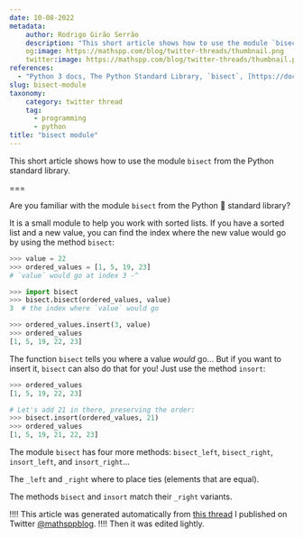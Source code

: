 ```yaml
---
date: 10-08-2022
metadata:
    author: Rodrigo Girão Serrão
    description: "This short article shows how to use the module `bisect` from the Python standard library."
    og:image: https://mathspp.com/blog/twitter-threads/thumbnail.png
    twitter:image: https://mathspp.com/blog/twitter-threads/thumbnail.png
references:
  - "Python 3 docs, The Python Standard Library, `bisect`, [https://docs.python.org/3/library/bisect.html](https://docs.python.org/3/library/bisect.html) [last accessed 10-08-2022];"
slug: bisect-module
taxonomy:
    category: twitter thread
    tag:
      - programming
      - python
title: "bisect module"
---
```


This short article shows how to use the module `bisect` from the Python standard library.

===

<script async src="https://platform.twitter.com/widgets.js" charset="utf-8"></script>


Are you familiar with the module `bisect` from the Python 🐍 standard library?

It is a small module to help you work with sorted lists.
If you have a sorted list and a new value, you can find the index where the new value would go by using the method `bisect`:

```py
>>> value = 22
>>> ordered_values = [1, 5, 19, 23]
# `value` would go at index 3 -^

>>> import bisect
>>> bisect.bisect(ordered_values, value)
3  # the index where `value` would go

>>> ordered_values.insert(3, value)
>>> ordered_values
[1, 5, 19, 22, 23]
```

The function `bisect` tells you where a value _would_ go...
But if you want to insert it, `bisect` can also do that for you!
Just use the method `insort`:

```py
>>> ordered_values
[1, 5, 19, 22, 23]

# Let's add 21 in there, preserving the order:
>>> bisect.insort(ordered_values, 21)
>>> ordered_values
[1, 5, 19, 21, 22, 23]
```

The module `bisect` has four more methods: `bisect_left`, `bisect_right`, `insort_left`, and `insort_right`...

The `_left` and `_right` where to place ties (elements that are equal).

The methods `bisect` and `insort` match their `_right` variants.


!!!! This article was generated automatically from [this thread](https://twitter.com/mathsppblog/status/1557367701252734976) I published on Twitter [@mathsppblog][mathsppblog].
!!!! Then it was edited lightly.

[mathsppblog]: https://twitter.com/mathsppblog
